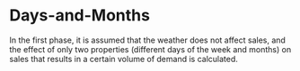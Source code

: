 # Days-and-Months
In the first phase, it is assumed that the weather does not affect sales, and the effect of only two properties (different days of the week and months) on sales that results in a certain volume of demand is calculated.
